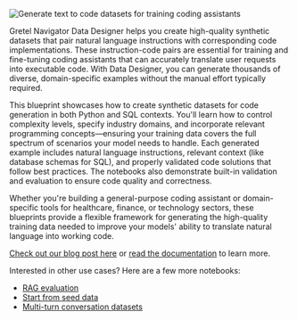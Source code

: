 ![Generate text to code datasets for training coding assistants](https://blueprints.gretel.cloud/use_cases/images/navigator.png "Generate text to code datasets for training coding assistants")

Gretel Navigator Data Designer helps you create high-quality synthetic datasets that pair natural language instructions with corresponding code implementations. These instruction-code pairs are essential for training and fine-tuning coding assistants that can accurately translate user requests into executable code. With Data Designer, you can generate thousands of diverse, domain-specific examples without the manual effort typically required.

This blueprint showcases how to create synthetic datasets for code generation in both Python and SQL contexts. You'll learn how to control complexity levels, specify industry domains, and incorporate relevant programming concepts—ensuring your training data covers the full spectrum of scenarios your model needs to handle. Each generated example includes natural language instructions, relevant context (like database schemas for SQL), and properly validated code solutions that follow best practices. The notebooks also demonstrate built-in validation and evaluation to ensure code quality and correctness.

Whether you're building a general-purpose coding assistant or domain-specific tools for healthcare, finance, or technology sectors, these blueprints provide a flexible framework for generating the high-quality training data needed to improve your models' ability to translate natural language into working code.

[Check out our blog post here](https://gretel.ai/blog/build-high-quality-datasets-for-ai-using-gretel-navigator) or [read the documentation](https://docs.gretel.ai/create-synthetic-data/gretel-data-designer-beta) to learn more.

Interested in other use cases? Here are a few more notebooks:
- [RAG evaluation](https://colab.research.google.com/github/gretelai/gretel-blueprints/blob/main/docs/notebooks/demo/navigator/rag-evals/data_designer_sdk_rag_evals.ipynb)
- [Start from seed data](https://colab.research.google.com/github/gretelai/gretel-blueprints/blob/main/docs/notebooks/demo/navigator/navigator-data-designer-sdk-sample-to-dataset.ipynb)
- [Multi-turn conversation datasets](https://colab.research.google.com/github/gretelai/gretel-blueprints/blob/main/docs/notebooks/demo/navigator/multi-turn-chat/navigator-data-designer-sdk-multi-turn-conversation.ipynb)